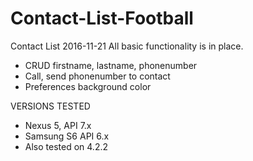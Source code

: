 # Contact-List-Football
Contact List
2016-11-21
All basic functionality is in place.
- CRUD firstname, lastname, phonenumber
- Call, send phonenumber to contact
- Preferences background color

VERSIONS TESTED
-	Nexus 5, API 7.x
-	Samsung S6 API 6.x
-	Also tested on 4.2.2
